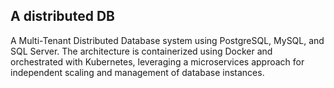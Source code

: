 ## A distributed DB

A Multi-Tenant Distributed Database system using PostgreSQL, MySQL, and SQL Server. The architecture is containerized using Docker and orchestrated with Kubernetes, leveraging a microservices approach for independent scaling and management of database instances.
